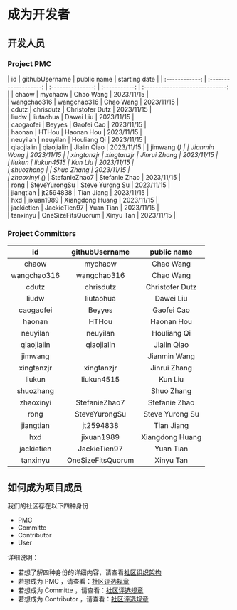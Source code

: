 <!--

    Licensed to the Apache Software Foundation (ASF) under one
    or more contributor license agreements.  See the NOTICE file
    distributed with this work for additional information
    regarding copyright ownership.  The ASF licenses this file
    to you under the Apache License, Version 2.0 (the
    "License"); you may not use this file except in compliance
    with the License.  You may obtain a copy of the License at
    
        http://www.apache.org/licenses/LICENSE-2.0
    
    Unless required by applicable law or agreed to in writing,
    software distributed under the License is distributed on an
    "AS IS" BASIS, WITHOUT WARRANTIES OR CONDITIONS OF ANY
    KIND, either express or implied.  See the License for the
    specific language governing permissions and limitations
    under the License.

-->
# 成为开发者
## 开发人员
### Project PMC
|       id       |    githubUsername     |    public name    | starting date |
| :------------: | :-------------------: | :---------------: | :-----------: | :-----------------------------: |
|     chaow      |        mychaow        |     Chao Wang     |   2023/11/15   |                                 
|  wangchao316   |      wangchao316      |     Chao Wang     |   2023/11/15   |                                 
|     cdutz      |       chrisdutz       |  Christofer Dutz  |   2023/11/15   |                                 
|     liudw      |       liutaohua       |     Dawei Liu     |   2023/11/15   |                                 
|   caogaofei    |        Beyyes         |    Gaofei Cao     |   2023/11/15   |                                 
|     haonan     |         HTHou         |    Haonan Hou     |   2023/11/15   |                                 
|    neuyilan    |       neuyilan        |    Houliang Qi    |   2023/11/15   |                                 
|   qiaojialin   |      qiaojialin       |    Jialin Qiao    |   2023/11/15   |
|  jimwang (*)   |                       |   Jianmin Wang    |   2023/11/15   |
| xingtanzjr     |      xingtanzjr       |   Jinrui Zhang    |   2023/11/15   |                                 
|     liukun     |      liukun4515       |      Kun Liu      |   2023/11/15   |                                 
|   shuozhang    |                       |    Shuo Zhang     |   2023/11/15   |                                 
| zhaoxinyi (*)  |     StefanieZhao7     |   Stefanie Zhao   |   2023/11/15   |                                 
|      rong      |     SteveYurongSu     |  Steve Yurong Su  |   2023/11/15   |   
|   jiangtian    |       jt2594838       |    Tian Jiang     |   2023/11/15   |                                 
|      hxd       |      jixuan1989       |  Xiangdong Huang  |   2023/11/15   |                         
|   jackietien   |     JackieTien97      |     Yuan Tian     |   2023/11/15   |                                 
|    tanxinyu    |   OneSizeFitsQuorum   |     Xinyu Tan     |   2023/11/15   |                                 


### Project Committers   
|    **id**    | **githubUsername** | **public name** |
| :----------: | :----------------: | :-------------: |
|     chaow      |        mychaow        |     Chao Wang     |                                
|  wangchao316   |      wangchao316      |     Chao Wang     |                             
|     cdutz      |       chrisdutz       |  Christofer Dutz  |                               
|     liudw      |       liutaohua       |     Dawei Liu     |                               
|   caogaofei    |        Beyyes         |    Gaofei Cao     |                               
|     haonan     |         HTHou         |    Haonan Hou     |                               
|    neuyilan    |       neuyilan        |    Houliang Qi    |                                
|   qiaojialin   |      qiaojialin       |    Jialin Qiao    |
|  jimwang       |                       |   Jianmin Wang    |
|  xingtanzjr    |      xingtanzjr       |   Jinrui Zhang    |                                 
|     liukun     |      liukun4515       |      Kun Liu      |                                  
|   shuozhang    |                       |    Shuo Zhang     |                                  
| zhaoxinyi      |     StefanieZhao7     |   Stefanie Zhao   |                                
|      rong      |     SteveYurongSu     |  Steve Yurong Su  |  
|   jiangtian    |       jt2594838       |    Tian Jiang     |                                 
|      hxd       |      jixuan1989       |  Xiangdong Huang  |                        
|   jackietien   |     JackieTien97      |     Yuan Tian     |                                
|    tanxinyu    |   OneSizeFitsQuorum   |     Xinyu Tan     |


## 如何成为项目成员

我们的社区存在以下四种身份

- PMC
- Committe
- Contributor
- User

详细说明：

- 若想了解四种身份的详细内容，请查看[社区组织架构](../Community/About.md)
- 若想成为 PMC ，请查看：[社区评选规章](../Community/About.md#pmc)
- 若想成为 Committe ，请查看：[社区评选规章](../Community/About.md#committe)
- 若想成为 Contributor ，请查看：[社区评选规章](../Community/About.md#contributor)